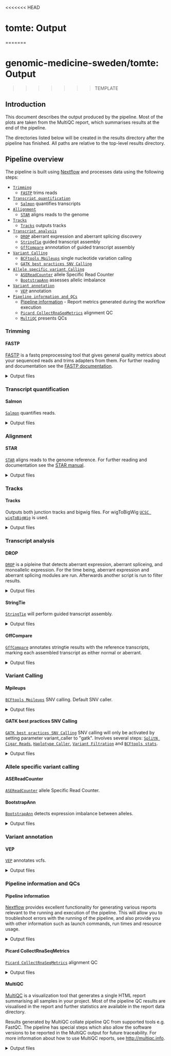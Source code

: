 <<<<<<< HEAD

# tomte: Output

=======

# genomic-medicine-sweden/tomte: Output

> > > > > > > TEMPLATE

## Introduction

This document describes the output produced by the pipeline. Most of the plots are taken from the MultiQC report, which summarises results at the end of the pipeline.

The directories listed below will be created in the results directory after the pipeline has finished. All paths are relative to the top-level results directory.

## Pipeline overview

The pipeline is built using [Nextflow](https://www.nextflow.io/) and processes data using the following steps:

- [`Trimming`](#trimming)
  - [`FASTP`](#fastp) trims reads
- [`Transcript quantification`](#transcript-quantification)
  - [`Salmon`](#salmon) quantifies transcripts
- [`Allignment`](#allignment)
  - [`STAR`](#star) aligns reads to the genome
- [`Tracks`](#tracks)
  - [`Tracks`](#tracks-1) outputs tracks
- [`Transcript analysis`](#transcript-analysis)
  - [`DROP`](#drop) aberrant expression and aberrant splicing discovery
  - [`StringTie`](#stringtie) guided transcript assembly
  - [`GffCompare`](#gffcompare) annnotation of guided transcript assembly
- [`Variant Calling`](#variant-calling)
  - [`BCFtools Mpileups`](#mpileups) single nucleotide variation calling
  - [`GATK best practices SNV Calling`](#gatk-best-practices-snv-calling)
- [`Allele specific variant Calling`](#allele-specific-variant-calling)
  - [`ASEReadCounter`](#asereadcounter) allele Specific Read Counter
  - [`BootstrapAnn`](#bootstrapann) assesses allelic imbalance
- [`Variant annotation`](#variant-annotation)
  - [`VEP`](#vep) annotation
- [`Pipeline information and QCs`](#pipeline-information-and-qcs)
  - [Pipeline information](#pipeline-information) - Report metrics generated during the workflow execution
  - [`Picard CollectRnaSeqMetrics`](#picard-collectrnaseqmetrics) alignment QC
  - [`MultiQC`](#multiqc) presents QCs

### Trimming

#### FASTP

[FASTP](https://github.com/OpenGene/fastp) is a fastq preprocessing tool that gives general quality metrics about your sequenced reads and trims adapters from them. For further reading and documentation see the [FASTP documentation](https://github.com/OpenGene/fastp).

<details markdown="1">
<summary>Output files</summary>

- `trimming/`
  - `*.fastp.html`: a report consisting on a standalone HTML file that can be viewed in your web browser.
  - `*.fastp.log`: run log.
  - `*.fastp.json`: a report containing the same information as the html as a json file.
  - `*.fastp.fastq.gz`: gzip compressed trimmed reads.

</details>

### Transcript quantification

#### Salmon

[`Salmon`](https://salmon.readthedocs.io/en/latest/) quantifies reads.

<details markdown="1">
<summary>Output files</summary>

- `alignment/sample`
  - `quant.sf`: quantification file.
  - `quant.genes.sf`: quantification file per gene.
  - `logs/salmon_quant.log`: log file.
  - `cmd_info.json`: main command line parameters with which Salmon was run.

</details>

### Alignment

#### STAR

[`STAR`](https://github.com/alexdobin/STAR) aligns reads to the genome reference. For further reading and documentation see the [STAR manual](https://physiology.med.cornell.edu/faculty/skrabanek/lab/angsd/lecture_notes/STARmanual.pdf).

<details markdown="1">
<summary>Output files</summary>

- `alignment/`
  - `*.SJ.out.tab`: the high confidence collapssed junctions.
  - `*.ReadsPerGene.out.tab`: read count per gene.
  - `*.Log.progress.out`: run progress statistics report updated every minute.
  - `*.Log.out`: log file containing run details.
  - `*.Log.final.out`: a summary of the mapping statistics. It is calculated indivisually per read and then averaged.
  - `*.Aligned.out.bam`: Aligned reads.

</details>

### Tracks

#### Tracks

Outputs both junction tracks and bigwig files. For wigToBigWig [`UCSC wigToBigWig`](https://genome.ucsc.edu/goldenPath/help/bigWig.html) is used.

<details markdown="1">
<summary>Output files</summary>

- `ucsc/`
  - `*.bw`: track in bigwig format.
  - `*_junction.bed`: junction bed.
  - `*_bed.gz`: bed file with sample data.
  - `*_bed.gz.tbi`: index for bed file with sample data.

</details>

### Transcript analysis

#### DROP

[`DROP`](https://github.com/gagneurlab/drop/) is a pipleine that detects aberrant expression, aberrant spliceing, and monoallelic expression. For the time being, aberrant expression and aberrant splicing modules are run. Afterwards another script is run to filter results.

<details markdown="1">
<summary>Output files</summary>

- `analyse_transcripts/drop`
  - `OUTRIDER_provided_samples_top_hits.tsv`: provides at least the top 20 most significant events reported by OUTRIDER in each sample.
  - `OUTRIDER_provided_samples_top_hits_filtered.tsv`: filters OUTRIDER_provided_samples_top_hits according to genes provided by gene_panel_clinical_filter.
  - `FRASER_provided_samples_top_hits.tsv`: provides the aberrant spliced events reported by FRASER.
  - `FRASER_provided_samples_top_hits_filtered.tsv`: filters FRASER_provided_samples_top_hits according to genes provided by gene_panel_clinical_filter.

</details>

#### StringTie

[`StringTie`](https://ccb.jhu.edu/software/stringtie/) will perform guided transcript assembly.

<details markdown="1">
<summary>Output files</summary>

- `analyse_transcripts`
  - `*.coverage.gtf`: coverage on the sample.
  - `*.gene.abundance.txt`: gene abundance on the sample.
  - `*.transcripts.gtf`: transcripts assembled on the sample

</details>

#### GffCompare

[`GffCompare`](https://github.com/gpertea/gffcompare) annotates stringtie results with the reference transcripts, marking each assembled transcript as either normal or aberrant.

<details markdown="1">
<summary>Output files</summary>

- `analyse_transcripts`
  - `*.stats`: data summary and accuracy estimation.
  - `*.annotated.gtf`: annotated gtf file.
  - `*.tracking`: transcripts assembled on the sample
  - `*.transcripts.gtf.refmap`: list for each reference transcript what query transcript partially or fully matches it.
  - `*.transcripts.gtf.tmap`: list the most similar reference transcript to each query transcript.

</details>

### Variant Calling

#### Mpileups

[`BCFtools Mpileups`](https://samtools.github.io/bcftools/bcftools.html#mpileup) SNV calling. Default SNV caller.

<details markdown="1">
<summary>Output files</summary>

- `call variants`
  - `*.vcf.gz`: file in vcf format containing variants found in the patient.
  - `*.vcf.gz.tbi`: index for .vcf.gz file.
  - `*.bcftools_stats.txt`: stats on non-reference allele frequency, depth distribution, stats by quality and per-sample counts, singleton stats, etc.

</details>

#### GATK best practices SNV Calling

[`GATK best practices SNV Calling`](https://gatk.broadinstitute.org/hc/en-us/articles/360035531192-RNAseq-short-variant-discovery-SNPs-Indels-) SNV calling will only be activated by setting parameter variant_caller
to "gatk". Involves several steps: [`SplitN Cigar Reads`](https://gatk.broadinstitute.org/hc/en-us/articles/360036858811-SplitNCigarReads), [`Haplotype Caller`](https://gatk.broadinstitute.org/hc/en-us/articles/360037225632-HaplotypeCaller), [`Variant Filtration`](https://gatk.broadinstitute.org/hc/en-us/articles/360037434691-VariantFiltration) and [`BCFtools stats`](https://samtools.github.io/bcftools/bcftools.html#stats).

<details markdown="1">
<summary>Output files</summary>

- `call variants`
  - `*.vcf.gz`: file in vcf format containing variants found in the patient.
  - `*.vcf.gz.tbi`: index for .vcf.gz file.
  - `*.bcftools_stats.txt`: stats on non-reference allele frequency, depth distribution, stats by quality and per-sample counts, singleton stats, etc.

</details>

### Allele specific variant calling

#### ASEReadCounter

[`ASEReadCounter`](https://gatk.broadinstitute.org/hc/en-us/articles/360037428291-ASEReadCounter) allele Specific Read Counter.

#### BootstrapAnn

[`BootstrapAnn`](https://github.com/J35P312/BootstrapAnn#bootstrapann) detects expression imbalance between alleles.

<details markdown="1">
<summary>Output files</summary>

- `bootstrapann`
  - `*ase.vcf`: annotated vcf where allelic imbalance is marked

</details>

### Variant annotation

#### VEP

[`VEP`](https://github.com/Ensembl/ensembl-vep) annotates vcfs.

<details markdown="1">
<summary>Output files</summary>

- `annotate_vep`
  - `*ase_vep.vcf.gz`: annotated vcf
  - `*ase_vep.vcf.gz.tbi`: index for annotated vcf

</details>

### Pipeline information and QCs

#### Pipeline information

[Nextflow](https://www.nextflow.io/docs/latest/tracing.html) provides excellent functionality for generating various reports relevant to the running and execution of the pipeline. This will allow you to troubleshoot errors with the running of the pipeline, and also provide you with other information such as launch commands, run times and resource usage.

<details markdown="1">
<summary>Output files</summary>

- `pipeline_info/`
  - Reports generated by Nextflow: `execution_report.html`, `execution_timeline.html`, `execution_trace.txt` and `pipeline_dag.dot`/`pipeline_dag.svg`.
  - Reports generated by the pipeline: `pipeline_report.html`, `pipeline_report.txt` and `software_versions.yml`. The `pipeline_report*` files will only be present if the `--email` / `--email_on_fail` parameter's are used when running the pipeline.
  - Reformatted samplesheet files used as input to the pipeline: `samplesheet.valid.csv`.
  - Parameters used by the pipeline run: `params.json`.

</details>

#### Picard CollectRnaSeqMetrics

[`Picard CollectRnaSeqMetrics`](https://broadinstitute.github.io/picard/) alignment QC

<details markdown="1">
<summary>Output files</summary>

- `bam_qc/`
  - `*rna_metrics`: metrics describing the distribution of the bases within the transcripts.

</details>

#### MultiQC

[MultiQC](http://multiqc.info) is a visualization tool that generates a single HTML report summarising all samples in your project. Most of the pipeline QC results are visualised in the report and further statistics are available in the report data directory.

Results generated by MultiQC collate pipeline QC from supported tools e.g. FastQC. The pipeline has special steps which also allow the software versions to be reported in the MultiQC output for future traceability. For more information about how to use MultiQC reports, see <http://multiqc.info>.

<details markdown="1">
<summary>Output files</summary>

- `multiqc/`
  - `multiqc_report.html`: a standalone HTML file that can be viewed in your web browser.
  - `multiqc_data/`: directory containing parsed statistics from the different tools used in the pipeline.
  - `multiqc_plots/`: directory containing static images from the report in various formats.

</details>
